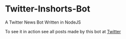 # Twitter-Inshorts-Bot
A Twitter News Bot Written in NodeJS

To see it in action see all posts made by this bot at [Twitter](https://twitter.com/free_style_dev)
